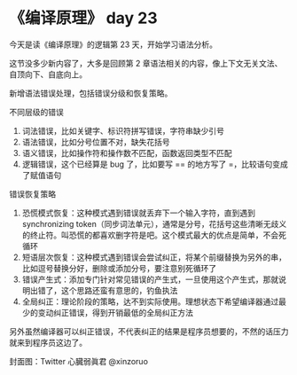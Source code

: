 # 《编译原理》 day 23

今天是读《编译原理》的逻辑第 23 天，开始学习语法分析。

这节没多少新内容了，大多是回顾第 2 章语法相关的内容，像上下文无关文法、自顶向下、自底向上。

新增语法错误处理，包括错误分级和恢复策略。

不同层级的错误

1. 词法错误，比如关键字、标识符拼写错误，字符串缺少引号
2. 语法错误，比如分号位置不对，缺失花括号
3. 语义错误，比如操作符和操作数不匹配，函数返回类型不匹配
4. 逻辑错误，这个已经算是 bug 了，比如要写 == 的地方写了 =，比较语句变成了赋值语句

错误恢复策略

1. 恐慌模式恢复：这种模式遇到错误就丢弃下一个输入字符，直到遇到 synchronizing token（同步词法单元），通常是分号，花括号这些清晰无歧义的终止符。叫恐慌的都喜欢删字符是吧。这个模式最大的优点是简单，不会死循环
2. 短语层次恢复：这种模式遇到错误会尝试纠正，将某个前缀替换为另外的串，比如逗号替换分好，删除或添加分号，要注意别死循环了
3. 错误产生式：添加专门针对常见错误的产生式，一旦使用这个产生式，那就说明出错了，这个思路还蛮有意思的，钓鱼执法
4. 全局纠正：理论阶段的策略，达不到实际使用。理想状态下希望编译器通过最少的变动纠正错误，得到开销最低的全局纠正方法

另外虽然编译器可以纠正错误，不代表纠正的结果是程序员想要的，不然的话压力就来到程序员这边了。

封面图：Twitter 心臓弱眞君 @xinzoruo
